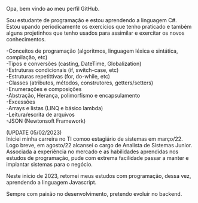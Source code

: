 Opa, bem vindo ao meu perfil GitHub. <br>

Sou estudante de programação e estou aprendendo a linguagem C#. <br>
Estou upando periodicamente os exercícios que tenho praticado e também alguns projetinhos que tenho usados para assimilar e exercitar os novos conhecimentos. <br>

-Conceitos de programação (algoritmos, linguagem léxica e sintática, compilação, etc) <br>
-Tipos e conversões (casting, DateTime, Globalization) <br>
-Estruturas condicionais (if, switch-case, etc) <br>
-Estruturas repetittivas (for, do-while, etc) <br>
-Classes (atributos, métodos, construtores, getters/setters) <br>
-Enumerações e composições <br>
-Abstração, Herança, polimorfismo e encapsulamento <br>
-Excessões <br>
-Arrays e listas (LINQ e básico lambda) <br>
-Leitura/escrita de arquivos <br>
-JSON (Newtonsoft Framework) <br>

(UPDATE 05/02/2023) <br>
Iniciei minha carreira no TI comoo estagiário de sistemas em março/22. Logo breve, em agosto/22 alcansei o cargo de Analista de Sistemas Junior. <br>
Associada a experiência no mercado e as habilidades aprendidas nos estudos de programação, pude com extrema facilidade passar a manter e implantar sistemas
para o negócio. <br>

Neste inicio de 2023, retomei meus estudos com programação, dessa vez, aprendendo a linguagem Javascript. <br>

Sempre com paixão no desenvolvimento, pretendo evoluir no backend.
